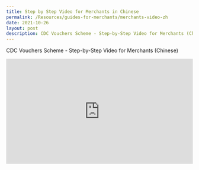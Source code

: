 ```yaml
---
title: Step by Step Video for Merchants in Chinese
permalink: /Resources/guides-for-merchants/merchants-video-zh
date: 2021-10-26
layout: post
description: CDC Vouchers Scheme - Step-by-Step Video for Merchants (Chinese)
---
```



CDC Vouchers Scheme - Step-by-Step Video for Merchants (Chinese)


<style>
 .youtubecontainer {
    position: relative;
    width: 100%;
    height: 0;
    padding-bottom: 56.25%;
}
.youtubevideo {
    position: absolute;
    top: 0;
    left: 0;
    width: 100%;
    height: 100%;
}
</style>

<div class="youtubecontainer">
<iframe class="youtubevideo" src="https://www.youtube.com/embed/2l6hem1eMps" title="YouTube video player" frameborder="0" allow="accelerometer; autoplay; clipboard-write; encrypted-media; gyroscope; picture-in-picture" allowfullscreen></iframe>
</div>